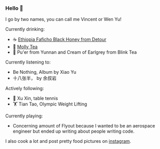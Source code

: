 ### Hello 👋

I go by two names, you can call me Vincent or Wen Yu!

Currently drinking:
- ☕ [Ethiopia Faficho Black Honey from Detour](https://detourcoffee.com/products/faficho-black-honey-ethiopia?srsltid=AfmBOopleKQK9FKor7T33O5jsOgGbJtdItKHmyhA2J9uBwaRRN6wOt-d)
- 🧋 [Molly Tea](https://mollyteaca.com/)
- 🍵 Pu'er from Yunnan and Cream of Earlgrey from Blink Tea

Currently listening to:
- Be Nothing, Album by Xiao Yu
- 十八张半， by 余叔岩

Actively following:
- 🏓 Xu Xin, table tennis
- 🏋️ Tian Tao, Olympic Weight Lifting

Currently playing:
- Concerning amount of Flyout because I wanted to be an aerospace engineer but ended up writing about people writing code.

I also cook a lot and post pretty food pictures on [instagram](https://www.instagram.com/umami.complex/).
